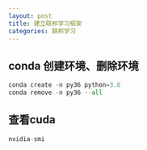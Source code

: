 ```yaml
---
layout: post
title: 建立联邦学习框架
categories: 联邦学习
---
```


## conda 创建环境、删除环境
``` python
conda create -n py36 python=3.6 
conda remove -n py36 --all
```

## 查看cuda
``` python
nvidia-smi
```